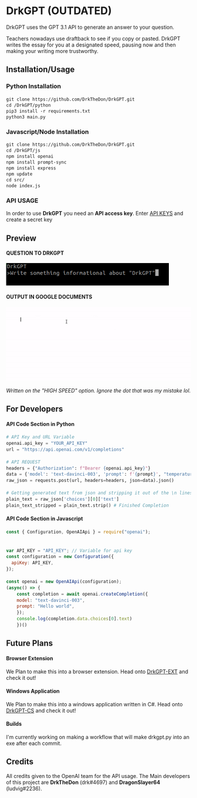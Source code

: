 # DrkGPT (OUTDATED)
DrkGPT uses the GPT 3.1 API to generate an answer to your question. 

Teachers nowadays use draftback to see if you copy or pasted. DrkGPT writes the essay for you at a designated speed, pausing now and then making your writing more trustworthy.
## Installation/Usage
### Python Installation
```
git clone https://github.com/DrkTheDon/DrkGPT.git
cd /DrkGPT/python
pip3 install -r requirements.txt
python3 main.py
```
### Javascript/Node Installation
```
git clone https://github.com/DrkTheDon/DrkGPT.git
cd /DrkGPT/js
npm install openai
npm install prompt-sync
npm install express
npm update
cd src/
node index.js
```
### API USAGE
In order to use **DrkGPT** you need an **API access key**. Enter [API KEYS](https://beta.openai.com/account/api-keys) and create a secret key



## Preview
#### QUESTION TO DRKGPT
![](https://github.com/DrkTheDon/DrkGPT/blob/main/github/Screenshot%20from%202023-01-24%2023-24-48.png)
#### OUTPUT IN GOOGLE DOCUMENTS
![](https://github.com/DrkTheDon/DrkGPT/blob/main/github/ezgif-2-b9f85f2fc1.gif)

*Written on the "HIGH SPEED" option. Ignore the dot that was my mistake lol.*


## For Developers

#### API Code Section in Python
```py
# API Key and URL Variable
openai.api_key = "YOUR_API_KEY"
url = "https://api.openai.com/v1/completions"

# API REQUEST
headers = {"Authorization": f"Bearer {openai.api_key}"}
data = {'model': 'text-davinci-003', 'prompt': f'{prompt}', "temperature": 0, "max_tokens": 2048}
raw_json = requests.post(url, headers=headers, json=data).json()

# Getting generated text from json and stripping it out of the \n lines.
plain_text = raw_json['choices'][0]['text']
plain_text_stripped = plain_text.strip() # Finished Completion
```
#### API Code Section in Javascript
```js
const { Configuration, OpenAIApi } = require("openai");


var API_KEY = "API_KEY"; // Variable for api key
const configuration = new Configuration({
  apiKey: API_KEY, 
});

const openai = new OpenAIApi(configuration);
(async() => {
    const completion = await openai.createCompletion({
    model: "text-davinci-003",
    prompt: "Hello world",
    });
    console.log(completion.data.choices[0].text)
    })()
```

## Future Plans
#### Browser Extension
We Plan to make this into a browser extension. Head onto [DrkGPT-EXT](https://github.com/DrkTheDon/DrkGPT-EXT) and check it out!

#### Windows Application
We Plan to make this into a windows application written in C#. Head onto [DrkGPT-CS](https://github.com/DrkTheDon/DrkGPT-CS) and check it out!
#### Builds
I'm currently working on making a workflow that will make drkgpt.py into an exe after each commit.

## Credits
All credits given to the OpenAI team for the API usage. 
The Main developers of this project are **DrkTheDon** (drk#4697) and **DragonSlayer64** (ludvig#2236).
